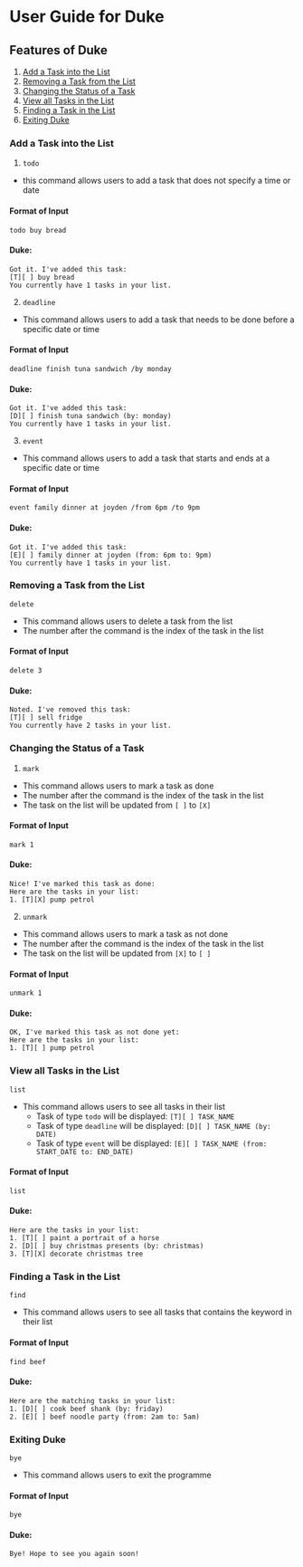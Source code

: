 # User Guide for Duke

## Features of Duke
1. [Add a Task into the List](#add-a-task-into-the-list)
2. [Removing a Task from the List](#removing-a-task-from-the-list)
3. [Changing the Status of a Task](#changing-the-status-of-a-task)
4. [View all Tasks in the List](#view-all-tasks-in-the-list)
5. [Finding a Task in the List](#finding-a-task-in-the-list)
6. [Exiting Duke](#exiting-duke)

### Add a Task into the List
1. ``todo``
- this command allows users to add a task that does not specify a time or date
#### Format of Input

```
todo buy bread
```

#### Duke:
```
Got it. I've added this task:
[T][ ] buy bread
You currently have 1 tasks in your list.
```

2. ``deadline``
- This command allows users to add a task that needs to be done before a specific date or time
#### Format of Input

```
deadline finish tuna sandwich /by monday
```

#### Duke:
```
Got it. I've added this task:
[D][ ] finish tuna sandwich (by: monday)
You currently have 1 tasks in your list.
```

3. ``event``
- This command allows users to add a task that starts and ends at a specific date or time
#### Format of Input

```
event family dinner at joyden /from 6pm /to 9pm
```

#### Duke:
```
Got it. I've added this task:
[E][ ] family dinner at joyden (from: 6pm to: 9pm)
You currently have 1 tasks in your list.
```

### Removing a Task from the List
``delete``
- This command allows users to delete a task from the list
- The number after the command is the index of the task in the list
#### Format of Input

```
delete 3
```

#### Duke:
```
Noted. I've removed this task:
[T][ ] sell fridge
You currently have 2 tasks in your list.
```

### Changing the Status of a Task 
1. ``mark``
- This command allows users to mark a task as done
- The number after the command is the index of the task in the list
- The task on the list will be updated from `[ ]` to `[X]`
#### Format of Input

```
mark 1
```

#### Duke:
```
Nice! I've marked this task as done:
Here are the tasks in your list:
1. [T][X] pump petrol
```

2. ``unmark``
- This command allows users to mark a task as not done
- The number after the command is the index of the task in the list
- The task on the list will be updated from `[X]` to `[ ]`
#### Format of Input

```
unmark 1
```

#### Duke:
```
OK, I've marked this task as not done yet:
Here are the tasks in your list:
1. [T][ ] pump petrol
```

### View all Tasks in the List
``list``
- This command allows users to see all tasks in their list
  - Task of type `todo` will be displayed: `[T][ ] TASK_NAME`
  - Task of type `deadline` will be displayed: `[D][ ] TASK_NAME (by: DATE)`
  - Task of type `event` will be displayed: `[E][ ] TASK_NAME (from: START_DATE to: END_DATE)`
#### Format of Input

```
list
```

#### Duke:
```
Here are the tasks in your list:
1. [T][ ] paint a portrait of a horse
2. [D][ ] buy christmas presents (by: christmas)
3. [T][X] decorate christmas tree
```

### Finding a Task in the List
``find``
- This command allows users to see all tasks that contains the keyword in their list
#### Format of Input

```
find beef
```

#### Duke:
```
Here are the matching tasks in your list:
1. [D][ ] cook beef shank (by: friday)
2. [E][ ] beef noodle party (from: 2am to: 5am)
```

### Exiting Duke
``bye``
- This command allows users to exit the programme
#### Format of Input

```
bye
```

#### Duke:
```
Bye! Hope to see you again soon!
```
